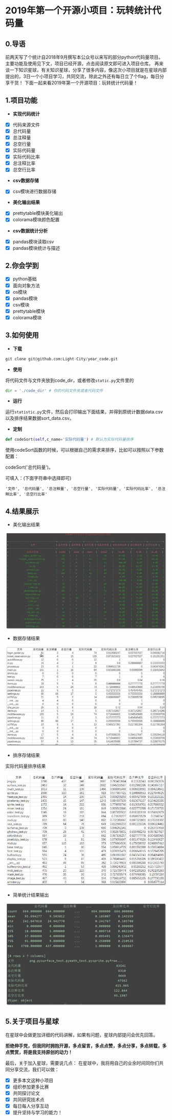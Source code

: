 # 2019年第一个开源小项目：玩转统计代码量

## 0.导语

前两天写了个统计自2018年9月撰写本公众号以来写的部分python代码量项目。主要功能及使用见下文，项目已经开源，点击阅读原文即可进入项目仓库。
再来谈一下知识星球，有关知识星球，分享了很多内容，像这次小项目就是在星球内部提出的，3日一个小项目学习，共同交流，除此之外还有每日立了个flag，每日分享干货！
下面一起来看2019年第一个开源项目：玩转统计代码量！
## 1.项目功能

- **实现代码统计**

- [x] 代码来源文件
- [x] 总代码量
- [x] 总注释量
- [x] 总空行量
- [x] 实际代码量
- [x] 实际代码比率
- [x] 总注释比率
- [x] 总空行比率

- **csv数据存储**

- [x] csv模块进行数据存储

- **美化输出结果**

- [x] prettytable模块美化输出
- [x] colorama模块颜色配置

- **csv数据统计分析**

- [x] pandas模块读取csv
- [x] pandas模块统计与描述

## 2.你会学到

- [x] python基础
- [x] 面向对象方法
- [x] os模块
- [x] pandas模块
- [x] csv模块
- [x] prettytable模块
- [x] colorama模块

## 3.如何使用

- **下载**

```python
git clone git@github.com:Light-City/year_code.git
```

- **使用**

将代码文件与文件夹放到code_dir，或者修改`static.py`文件里的

```python
dir = './code_dir' # 你的代码文件夹或者代码文件
```

- **运行**

运行`statistic.py`文件，然后会打印输出下面结果，并得到原统计数据data.csv以及排序结果数据sort_data.csv。

- **定制**

```python
def codeSort(self,c_name='实际代码量') # 默认为实际代码量排序
```

使用codeSort函数的时候，可以根据自己的需求来排序，比如可以按照以下参数配置：

codeSort('总代码量')。

可填入：(下面字符串中选择即可)

```
'文件', '总代码量', '总注释量', '总空行量', '实际代码量', '实际代码比率', '总注释比率', '总空行比率'
```

## 4.结果展示
- 美化输出结果

![](./show_res/py_output.jpg)

- 数据存储结果

![](./show_res/data_csv.jpg)

- 排序存储结果

实际代码量排序结果

![](./show_res/sort_csv.jpg)

- 简单统计结果输出

![](show_res/py_statistic.jpg)

## 5.关于项目与星球
在星球中会做更加详细的代码讲解，如果有问题，星球内部提问会优先回答。

**拒绝伸手党，但我同时拥抱开源，多点留言，多点点赞，多点分享，多点转载，多点赞赏，将是我支持原创的动力！**

最后，关于加入星球，需要说几点：
在星球中，我将用自己的业余时间同你们共同分享交流，我们可以做：
- [x] 更多本文这种小项目
- [x] 组织参加更多比赛
- [x] 共同探讨论文
- [x] 共同研究技术点
- [x] 每日每人分享互动
- [x] 提升坚持与学习的能力！
